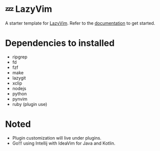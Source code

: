 # 💤 LazyVim

A starter template for [LazyVim](https://github.com/LazyVim/LazyVim).
Refer to the [documentation](https://lazyvim.github.io/installation) to get started.

# Dependencies to installed

- ripgrep
- fd
- fzf
- make
- lazygit
- xclip
- nodejs
- python
- pynvim
- ruby (plugin use)

# Noted

- Plugin customization will live under plugins.
- Go!!! using Intellij with IdeaVim for Java and Kotlin.
